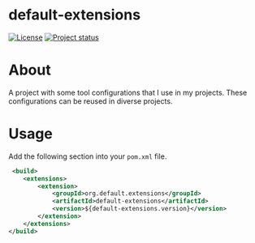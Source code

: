 # default-extensions

[![License](https://img.shields.io/badge/License-Apache%202.0-blue.svg)](https://opensource.org/licenses/Apache-2.0)
[![Project status](https://img.shields.io/badge/Project%20status-Maintenance-orange.svg)](https://img.shields.io/badge/Project%20status-Maintenance-orange.svg)

# About

A project with some tool configurations that I use in my projects. 
These configurations can be reused in diverse projects.

# Usage
Add the following section into your `pom.xml` file.

```xml
 <build>
 	<extensions>
		<extension>
			<groupId>org.default.extensions</groupId>
			<artifactId>default-extensions</artifactId>
			<version>${default-extensions.version}</version>
		</extension>
	</extensions>
</build>   
```
